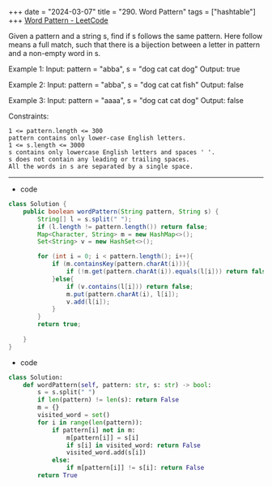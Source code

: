 +++ 
date = "2024-03-07"
title = "290. Word Pattern"
tags = ["hashtable"]
+++
[Word Pattern - LeetCode](https://leetcode.com/problems/word-pattern/)

Given a pattern and a string s, find if s follows the same pattern.
Here follow means a full match, such that there is a bijection between a letter in pattern and a non-empty word in s.
 
Example 1:
Input: pattern = "abba", s = "dog cat cat dog" Output: true 

Example 2:
Input: pattern = "abba", s = "dog cat cat fish" Output: false 

Example 3:
Input: pattern = "aaaa", s = "dog cat cat dog" Output: false 
 
Constraints:

	1 <= pattern.length <= 300
	pattern contains only lower-case English letters.
	1 <= s.length <= 3000
	s contains only lowercase English letters and spaces ' '.
	s does not contain any leading or trailing spaces.
	All the words in s are separated by a single space.

---
- code
```java
class Solution {
    public boolean wordPattern(String pattern, String s) {
        String[] l = s.split(" ");
        if (l.length != pattern.length()) return false;
        Map<Character, String> m = new HashMap<>();
        Set<String> v = new HashSet<>();

        for (int i = 0; i < pattern.length(); i++){
            if (m.containsKey(pattern.charAt(i))){
                if (!m.get(pattern.charAt(i)).equals(l[i])) return false;
            }else{
                if (v.contains(l[i])) return false;
                m.put(pattern.charAt(i), l[i]);
                v.add(l[i]);
            }
        }
        return true;
        
    }
}
```
- code
```py
class Solution:
    def wordPattern(self, pattern: str, s: str) -> bool:
        s = s.split(" ")
        if len(pattern) != len(s): return False
        m = {}
        visited_word = set()
        for i in range(len(pattern)):
            if pattern[i] not in m:
                m[pattern[i]] = s[i]
                if s[i] in visited_word: return False
                visited_word.add(s[i])
            else:
                if m[pattern[i]] != s[i]: return False
        return True
```
